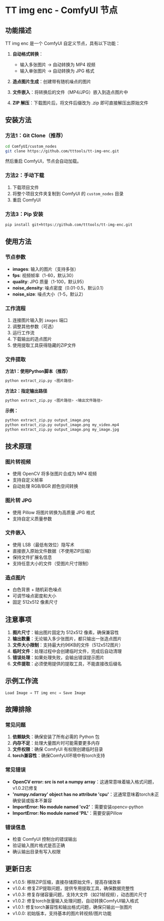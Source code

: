 # TT img enc - ComfyUI 节点

## 功能描述

TT img enc 是一个 ComfyUI 自定义节点，具有以下功能：

1. **自动格式转换**：
   - 输入多张图片 → 自动转换为 MP4 视频
   - 输入单张图片 → 自动转换为 JPG 格式

2. **造点图片生成**：创建带有随机噪点的图片

3. **文件嵌入**：将转换后的文件（MP4/JPG）嵌入到造点图片中

4. **ZIP 解压**：下载图片后，将文件后缀改为 .zip 即可直接解压出原始文件

## 安装方法

### 方法1：Git Clone（推荐）
```bash
cd ComfyUI/custom_nodes
git clone https://github.com/tttools/tt-img-enc.git
```
然后重启 ComfyUI，节点会自动加载。

### 方法2：手动下载
1. 下载项目文件
2. 将整个项目文件夹复制到 ComfyUI 的 `custom_nodes` 目录
3. 重启 ComfyUI

### 方法3：Pip 安装
```bash
pip install git+https://github.com/tttools/tt-img-enc.git
```

## 使用方法

### 节点参数

- **images**: 输入的图片（支持多张）
- **fps**: 视频帧率（1-60，默认30）
- **quality**: JPG 质量（1-100，默认95）
- **noise_density**: 噪点密度（0.01-0.5，默认0.1）
- **noise_size**: 噪点大小（1-5，默认2）

### 工作流程

1. 连接图片输入到 `images` 端口
2. 调整其他参数（可选）
3. 运行工作流
4. 下载输出的造点图片
5. 使用提取工具获得隐藏的ZIP文件

### 文件提取

**方法1：使用Python脚本（推荐）**
```bash
python extract_zip.py <图片路径>
```

**方法2：指定输出路径**
```bash
python extract_zip.py <图片路径> <输出文件路径>
```

**示例：**
```bash
python extract_zip.py output_image.png
python extract_zip.py output_image.png my_video.mp4
python extract_zip.py output_image.png my_image.jpg
```

## 技术原理

### 图片转视频
- 使用 OpenCV 将多张图片合成为 MP4 视频
- 支持自定义帧率
- 自动处理 RGB/BGR 颜色空间转换

### 图片转 JPG
- 使用 Pillow 将图片转换为高质量 JPG 格式
- 支持自定义质量参数

### 文件嵌入
- 使用 LSB（最低有效位）隐写术
- 直接嵌入原始文件数据（不使用ZIP压缩）
- 保持文件扩展名信息
- 支持任意大小的文件（受图片尺寸限制）

### 造点图片
- 白色背景 + 随机彩色噪点
- 可调节噪点密度和大小
- 固定 512x512 像素尺寸

## 注意事项

1. **图片尺寸**：输出图片固定为 512x512 像素，确保兼容性
2. **输出数量**：无论输入多少张图片，都只输出一张造点图片
3. **文件大小限制**：支持最大约96KB的文件（512x512图片）
4. **临时文件**：处理过程中会创建临时文件，完成后自动清理
5. **错误处理**：如果处理失败，会输出错误提示图片
6. **文件提取**：必须使用提供的提取工具，不能直接改后缀名

## 示例工作流

```
Load Image → TT img enc → Save Image
```

## 故障排除

### 常见问题

1. **依赖缺失**：确保安装了所有必需的 Python 包
2. **内存不足**：处理大量图片时可能需要更多内存
3. **文件权限**：确保 ComfyUI 有权限创建临时目录
4. **torch兼容性**：确保ComfyUI环境中有torch支持

### 常见错误

- **OpenCV error: src is not a numpy array**：这通常意味着输入格式问题，v1.0.2已修复
- **'numpy.ndarray' object has no attribute 'cpu'**：这通常意味着torch未正确安装或版本不兼容
- **ImportError: No module named 'cv2'**：需要安装opencv-python
- **ImportError: No module named 'PIL'**：需要安装Pillow

### 错误信息

- 检查 ComfyUI 控制台的错误输出
- 验证输入图片格式是否正确
- 确认输出目录有写入权限

## 更新日志

- v1.0.5: 移除ZIP压缩，直接存储原始文件，提高存储效率
- v1.0.4: 修复ZIP提取问题，提供专用提取工具，确保数据完整性
- v1.0.3: 修复存储容量问题，支持大文件（如21帧视频），动态图片尺寸
- v1.0.2: 修复torch张量输入处理问题，自动转换ComfyUI输入格式
- v1.0.1: 修复torch兼容性和输出格式问题，确保只输出一张图片
- v1.0.0: 初始版本，支持基本的图片转视频/图片功能
